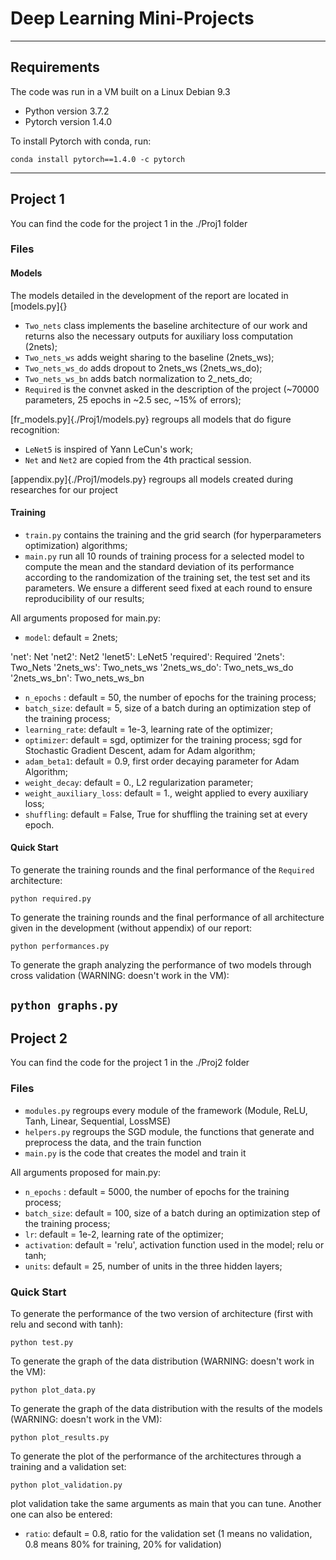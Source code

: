# Deep Learning Mini-Projects
-------
## Requirements
The code was run in a VM built on a Linux Debian 9.3

* Python version 3.7.2
* Pytorch version 1.4.0

To install Pytorch with conda, run:

`conda install pytorch==1.4.0 -c pytorch`

------------------------
## Project 1

You can find the code for the project 1 in the ./Proj1 folder

### Files

#### Models
The models detailed in the development of the report are located in [models.py]{}
* `Two_nets` class implements the baseline architecture of our work and returns also the necessary outputs for auxiliary loss computation (2nets);
* `Two_nets_ws` adds weight sharing to the baseline (2nets_ws);
* `Two_nets_ws_do` adds dropout to 2nets_ws (2nets_ws_do);
* `Two_nets_ws_bn` adds batch normalization to 2_nets_do;
* `Required` is the convnet asked in the description of the project (~70000 parameters, 25 epochs in ~2.5 sec, ~15% of errors);

[fr_models.py]{./Proj1/models.py} regroups all models that do figure recognition:
* `LeNet5` is inspired of Yann LeCun's work;
* `Net` and `Net2` are copied from the 4th practical session.

[appendix.py]{./Proj1/models.py} regroups all models created during researches for our project

#### Training
* `train.py` contains the training and the grid search (for hyperparameters optimization) algorithms;
* `main.py` run all 10 rounds of training process for a selected model to compute the mean and the standard deviation of its performance according to the randomization of the training set, the test set and its parameters. We ensure a different seed fixed at each round to ensure reproducibility of our results;

All arguments proposed for main.py:
* `model`: default = 2nets;

'net': Net
'net2': Net2
'lenet5': LeNet5
'required': Required
'2nets': Two_Nets
'2nets_ws': Two_nets_ws
'2nets_ws_do': Two_nets_ws_do
'2nets_ws_bn': Two_nets_ws_bn

* `n_epochs` : default = 50, the number of epochs for the training process;
* `batch_size`: default = 5, size of a batch during an optimization step of the training process;
* `learning_rate`: default = 1e-3, learning rate of the optimizer;
* `optimizer`: default = sgd, optimizer for the training process; sgd for Stochastic Gradient Descent, adam for Adam algorithm;
* `adam_beta1`: default = 0.9, first order decaying parameter for Adam Algorithm;
* `weight_decay`: default = 0., L2 regularization parameter;
* `weight_auxiliary_loss`: default = 1., weight applied to every auxiliary loss;
* `shuffling`: default = False, True for shuffling the training set at every epoch.

#### Quick Start
To generate the training rounds and the final performance of the `Required` architecture:

`python required.py`

To generate the training rounds and the final performance of all architecture given in the development (without appendix) of our report:

`python performances.py`

To generate the graph analyzing the performance of two models through cross validation (WARNING: doesn't work in the VM):

`python graphs.py`
--------------------

## Project 2

You can find the code for the project 1 in the ./Proj2 folder

### Files

* `modules.py` regroups every module of the framework (Module, ReLU, Tanh, Linear, Sequential, LossMSE)
* `helpers.py` regroups the SGD module, the functions that generate and preprocess the data, and the train function
* `main.py` is the code that creates the model and train it

All arguments proposed for main.py:
* `n_epochs` : default = 5000, the number of epochs for the training process;
* `batch_size`: default = 100, size of a batch during an optimization step of the training process;
* `lr`: default = 1e-2, learning rate of the optimizer;
* `activation`: default = 'relu', activation function used in the model; relu or tanh;
* `units`: default = 25, number of units in the three hidden layers;

### Quick Start
To generate the performance of the two version of architecture (first with relu and second with tanh):

`python test.py`

To generate the graph of the data distribution (WARNING: doesn't work in the VM):

`python plot_data.py`

To generate the graph of the data distribution with the results of the models (WARNING: doesn't work in the VM):

`python plot_results.py`

To generate the plot of the performance of the architectures through a training and a validation set:

`python plot_validation.py`

plot validation take the same arguments as main that you can tune. Another one can also be entered:
* `ratio`: default = 0.8, ratio for the validation set (1 means no validation, 0.8 means 80% for training, 20% for validation)
